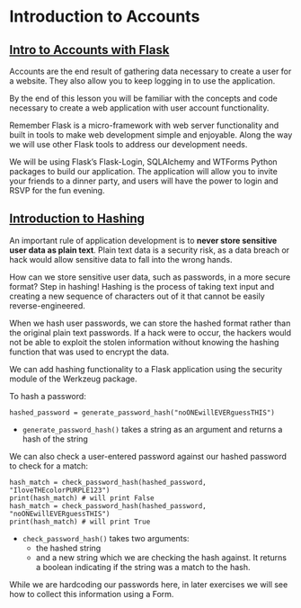 # Introduction to Accounts

## [Intro to Accounts with Flask](https://www.codecademy.com/courses/learn-flask/lessons/flask-accounts/exercises/intro-to-accounts-with-flask)

Accounts are the end result of gathering data necessary to create a user for a website. 
They also allow you to keep logging in to use the application.

By the end of this lesson you will be familiar with the concepts and code necessary to create a web application with user account functionality.

Remember Flask is a micro-framework with web server functionality and built in tools to make web development simple and enjoyable. 
Along the way we will use other Flask tools to address our development needs.

We will be using Flask’s Flask-Login, SQLAlchemy and WTForms Python packages to build our application. 
The application will allow you to invite your friends to a dinner party, and users will have the power to login and RSVP for the fun evening.

## [Introduction to Hashing](https://www.codecademy.com/courses/learn-flask/lessons/flask-accounts/exercises/intro-to-hashing)

An important rule of application development is to **never store sensitive user data as plain text**. 
Plain text data is a security risk, as a data breach or hack would allow sensitive data to fall into the wrong hands.

How can we store sensitive user data, such as passwords, in a more secure format? 
Step in hashing! 
Hashing is the process of taking text input and creating a new sequence of characters out of it that cannot be easily reverse-engineered.

When we hash user passwords, we can store the hashed format rather than the original plain text passwords. 
If a hack were to occur, the hackers would not be able to exploit the stolen information without knowing the hashing function that was used to encrypt the data.

We can add hashing functionality to a Flask application using the security module of the Werkzeug package.

To hash a password:
```
hashed_password = generate_password_hash("noONEwillEVERguessTHIS")
```
* `generate_password_hash()` takes a string as an argument and returns a hash of the string

We can also check a user-entered password against our hashed password to check for a match:
```
hash_match = check_password_hash(hashed_password, "IloveTHEcolorPURPLE123")
print(hash_match) # will print False 
hash_match = check_password_hash(hashed_password, "noONEwillEVERguessTHIS")
print(hash_match) # will print True 
```
* `check_password_hash()` takes two arguments: 
  * the hashed string 
  * and a new string 
which we are checking the hash against. 
It returns a boolean indicating if the string was a match to the hash.









While we are hardcoding our passwords here, in later exercises we will see how to collect this information using a Form.
